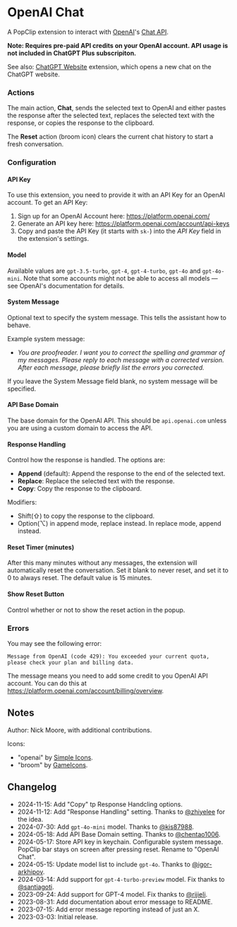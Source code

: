 # OpenAI Chat

A PopClip extension to interact with [OpenAI](https://openai.com/)'s [Chat API](https://platform.openai.com/docs/api-reference/chat).

**Note: Requires pre-paid API credits on your OpenAI account. API usage is not included in ChatGPT Plus subscripiton.**

See also: [ChatGPT Website](https://www.popclip.app/extensions/x/73pbck) extension, which opens a new chat on the ChatGPT website.

### Actions

The main action, **Chat**, sends the selected text to OpenAI and
either pastes the response after the selected text, replaces the selected text
with the response, or copies the response to the clipboard.

The **Reset** action (broom icon) clears the current chat history to start a
fresh conversation.

### Configuration

#### API Key

To use this extension, you need to provide it with an API Key for an OpenAI
account. To get an API Key:

1. Sign up for an OpenAI Account here: <https://platform.openai.com/>
2. Generate an API key here: <https://platform.openai.com/account/api-keys>
3. Copy and paste the API Key (it starts with `sk-`) into the _API Key_ field in
   the extension's settings.

#### Model

Available values are `gpt-3.5-turbo`, `gpt-4`, `gpt-4-turbo`, `gpt-4o` and `gpt-4o-mini`. Note that some accounts might not be able to access all models — see OpenAI's documentation for details.

#### System Message

Optional text to specify the system message. This tells the assistant how to behave.

Example system message:

- _You are proofreader. I want you to correct the spelling and grammar of my messages. Please reply to each message with a corrected version. After each message, please briefly list the errors you corrected._

If you leave the System Message field blank, no system message will be specified.

#### API Base Domain

The base domain for the OpenAI API. This should be `api.openai.com` unless you
are using a custom domain to access the API.

#### Response Handling

Control how the response is handled. The options are:

- **Append** (default): Append the response to the end of the selected text.
- **Replace**: Replace the selected text with the response.
- **Copy**: Copy the response to the clipboard.

Modifiers:

- Shift(⇧) to copy the response to the clipboard.
- Option(⌥) in append mode, replace instead. In replace mode, append instead.

#### Reset Timer (minutes)

After this many minutes without any messages, the extension will automatically
reset the conversation. Set it blank to never reset, and set it to 0 to always
reset. The default value is 15 minutes.

#### Show Reset Button

Control whether or not to show the reset action in the popup.

### Errors

You may see the following error:

`Message from OpenAI (code 429): You exceeded your current quota, please check your plan and billing data.`

The message means you need to add some credit to you OpenAI API account. You can do this at <https://platform.openai.com/account/billing/overview>.

## Notes

Author: Nick Moore, with additional contributions.

Icons:

- "openai" by [Simple Icons](https://simpleicons.org/).
- "broom" by [GameIcons](https://game-icons.net/).

## Changelog

- 2024-11-15: Add "Copy" tp Response Handcling options.
- 2024-11-12: Add "Response Handling" setting. Thanks to [@zhiyelee](https://github.com/pilotmoon/PopClip-Extensions/pull/1250) for the idea.
- 2024-07-30: Add `gpt-4o-mini` model. Thanks to [@kis87988](https://github.com/pilotmoon/PopClip-Extensions/pull/1249).
- 2024-05-18: Add API Base Domain setting. Thanks to [@chentao1006](https://github.com/chentao1006).
- 2024-05-17: Store API key in keychain. Configurable system message. PopClip bar stays on screen after pressing reset. Rename to "OpenAI Chat".
- 2024-05-15: Update model list to include `gpt-4o`. Thanks to [@igor-arkhipov](https://github.com/igor-arkhipov).
- 2024-03-14: Add support for `gpt-4-turbo-preview` model. Fix thanks to [@santiagoti](https://github.com/santiagoti).
- 2023-09-24: Add support for GPT-4 model. Fix thanks to [@rijieli](https://github.com/pilotmoon/PopClip-Extensions/pull/1225).
- 2023-08-31: Add documentation about error message to README.
- 2023-07-15: Add error message reporting instead of just an X.
- 2023-03-03: Initial release.
